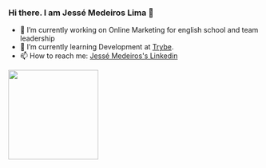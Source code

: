 ### Hi there. I am Jessé Medeiros Lima 👋


- 🔭 I’m currently working on Online Marketing for english school and team leadership
- 🌱 I’m currently learning Development at <a href="https://github.com/betrybe" target="_blank">Trybe</a>.
- 📫 How to reach me: <a href="https://www.linkedin.com/in/jessemedeiroslima/" target="_blank">Jessé Medeiros's Linkedin</a>

<div>
<a href="https://github.com/jessemed">
<img height="180em" src="https://github-readme-stats.vercel.app/api/top-langs/?username=jessemed&layout=compact&langs_count=7&theme=dracula"/>
</div>

